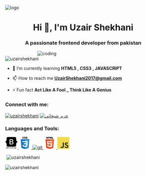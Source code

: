 ![logo](C:\Users\ADIL\Downloads\Capture2.PNG)
<h1 align="center">Hi 👋, I'm Uzair Shekhani</h1>
<h3 align="center">A passionate frontend developer from pakistan</h3>

<img align="right" alt="coding" width=400 src="https://media1.giphy.com/media/M9gbBd9nbDrOTu1Mqx/giphy.gif">

<p align="left"> <img src="https://komarev.com/ghpvc/?username=uzairshekhani&label=Profile%20views&color=0e75b6&style=flat" alt="uzairshekhani" /> </p>

- 🌱 I’m currently learning **HTML5 , CSS3 , JAVASCRIPT**

- 📫 How to reach me **UzairShekhani2017@gmail.com**

- ⚡ Fun fact **Act Like A Fool _ Think Like A Genius**

<h3 align="left">Connect with me:</h3>
<p align="left">
<a href="https://linkedin.com/in/uzairshekhani" target="blank"><img align="center" src="https://raw.githubusercontent.com/rahuldkjain/github-profile-readme-generator/master/src/images/icons/Social/linked-in-alt.svg" alt="uzairshekhani" height="30" width="40" /></a>
<a href="https://fb.com/عزير شيخاني" target="blank"><img align="center" src="https://raw.githubusercontent.com/rahuldkjain/github-profile-readme-generator/master/src/images/icons/Social/facebook.svg" alt="عزير شيخاني" height="30" width="40" /></a>
</p>

<h3 align="left">Languages and Tools:</h3>
<p align="left"> <a href="https://getbootstrap.com" target="_blank" rel="noreferrer"> <img src="https://raw.githubusercontent.com/devicons/devicon/master/icons/bootstrap/bootstrap-plain-wordmark.svg" alt="bootstrap" width="40" height="40"/> </a> <a href="https://www.w3schools.com/css/" target="_blank" rel="noreferrer"> <img src="https://raw.githubusercontent.com/devicons/devicon/master/icons/css3/css3-original-wordmark.svg" alt="css3" width="40" height="40"/> </a> <a href="https://git-scm.com/" target="_blank" rel="noreferrer"> <img src="https://www.vectorlogo.zone/logos/git-scm/git-scm-icon.svg" alt="git" width="40" height="40"/> </a> <a href="https://www.w3.org/html/" target="_blank" rel="noreferrer"> <img src="https://raw.githubusercontent.com/devicons/devicon/master/icons/html5/html5-original-wordmark.svg" alt="html5" width="40" height="40"/> </a> <a href="https://developer.mozilla.org/en-US/docs/Web/JavaScript" target="_blank" rel="noreferrer"> <img src="https://raw.githubusercontent.com/devicons/devicon/master/icons/javascript/javascript-original.svg" alt="javascript" width="40" height="40"/> </a> </p>

<p>&nbsp;<img align="center" src="https://github-readme-stats.vercel.app/api?username=uzairshekhani&show_icons=true&locale=en" alt="uzairshekhani" /></p>

<p><img align="center" src="https://github-readme-streak-stats.herokuapp.com/?user=uzairshekhani&" alt="uzairshekhani" /></p>
